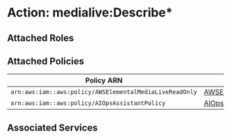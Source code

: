 # Action: medialive:Describe*

## Attached Roles

## Attached Policies

| Policy ARN | Policy Name |
|------------|-------------|
| `arn:aws:iam::aws:policy/AWSElementalMediaLiveReadOnly` | [AWSElementalMediaLiveReadOnly](../policies.md#awselementalmedialivereadonly) |
| `arn:aws:iam::aws:policy/AIOpsAssistantPolicy` | [AIOpsAssistantPolicy](../policies.md#aiopsassistantpolicy) |

## Associated Services

